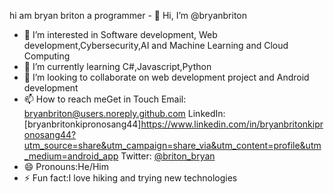 hi am bryan briton a programmer - 👋 Hi, I’m @bryanbriton
- 👀 I’m interested in Software development, Web development,Cybersecurity,AI and Machine Learning and Cloud Computing 
- 🌱 I’m currently learning C#,Javascript,Python
- 💞️ I’m looking to collaborate on web development project  and Android development 
- 📫 How to reach meGet in Touch
 Email: [bryanbriton@users.noreply.github.com](mailto:bryanbriton@users.noreply.github.com)
       LinkedIn: [bryanbritonkipronosang44]https://www.linkedin.com/in/bryanbritonkipronosang44?utm_source=share&utm_campaign=share_via&utm_content=profile&utm_medium=android_app
       Twitter: [@briton_bryan](https://twitter.com/@briton_bryan)
- 😄 Pronouns:He/Him
- ⚡ Fun fact:I love hiking and trying new technologies 

<!---
bryanbriton/bryanbriton is a ✨ special ✨ repository because its `README.md` (this file) appears on your GitHub profile.
You can click the Preview link to take a look at your changes.
--->
